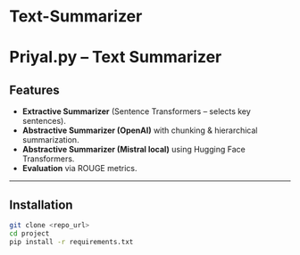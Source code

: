# Text-Summarizer
# Priyal.py – Text Summarizer

## Features
- **Extractive Summarizer** (Sentence Transformers – selects key sentences).
- **Abstractive Summarizer (OpenAI)** with chunking & hierarchical summarization.
- **Abstractive Summarizer (Mistral local)** using Hugging Face Transformers.
- **Evaluation** via ROUGE metrics.

---

## Installation
```bash
git clone <repo_url>
cd project
pip install -r requirements.txt
